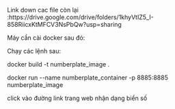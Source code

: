 <p>Link down cac file còn lại :https://drive.google.com/drive/folders/1khyVtIZ5_I-858RiicxKtMFCV3NsPbQw?usp=sharing<p>
<p>Máy cần cài docker sau đó:<p>
<p>Chạy các lệnh sau:<p>
  <p>docker build -t numberplate_image .<p>
  <p>docker run --name numberplate_container -p 8885:8885 numberplate_image<p>
<p>click vào đường link trang web nhận dạng biển số<p>

